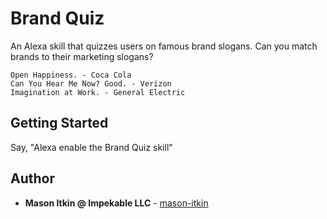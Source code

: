 # Brand Quiz

An Alexa skill that quizzes users on famous brand slogans. Can you match brands to their marketing slogans?

```
Open Happiness. - Coca Cola
Can You Hear Me Now? Good. - Verizon
Imagination at Work. - General Electric
```

## Getting Started

Say, "Alexa enable the Brand Quiz skill"

## Author

* **Mason Itkin @ Impekable LLC** - [mason-itkin](https://github.com/mason-itkin)
